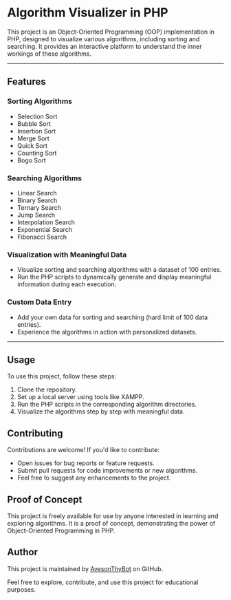 # Algorithm Visualizer in PHP

This project is an Object-Oriented Programming (OOP) implementation in PHP, designed to visualize various algorithms, including sorting and searching. It provides an interactive platform to understand the inner workings of these algorithms.

<hr>

## Features

### Sorting Algorithms

- Selection Sort
- Bubble Sort
- Insertion Sort
- Merge Sort
- Quick Sort
- Counting Sort
- Bogo Sort

### Searching Algorithms

- Linear Search
- Binary Search
- Ternary Search
- Jump Search
- Interpolation Search
- Exponential Search
- Fibonacci Search

### Visualization with Meaningful Data

- Visualize sorting and searching algorithms with a dataset of 100 entries.
- Run the PHP scripts to dynamically generate and display meaningful information during each execution.

### Custom Data Entry

- Add your own data for sorting and searching (hard limit of 100 data entries).
- Experience the algorithms in action with personalized datasets.

<hr>

## Usage

To use this project, follow these steps:

1. Clone the repository.
2. Set up a local server using tools like XAMPP.
3. Run the PHP scripts in the corresponding algorithm directories.
4. Visualize the algorithms step by step with meaningful data.

## Contributing

Contributions are welcome! If you'd like to contribute:

- Open issues for bug reports or feature requests.
- Submit pull requests for code improvements or new algorithms.
- Feel free to suggest any enhancements to the project.

## Proof of Concept

This project is freely available for use by anyone interested in learning and exploring algorithms. It is a proof of concept, demonstrating the power of Object-Oriented Programming in PHP.

## Author

This project is maintained by [AvesonThyBot](https://github.com/avesonthybot) on GitHub.

Feel free to explore, contribute, and use this project for educational purposes.
